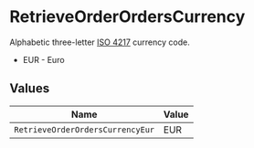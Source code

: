 # RetrieveOrderOrdersCurrency

Alphabetic three-letter [ISO 4217](https://en.wikipedia.org/wiki/ISO_4217) currency code.
* EUR - Euro


## Values

| Name                             | Value                            |
| -------------------------------- | -------------------------------- |
| `RetrieveOrderOrdersCurrencyEur` | EUR                              |